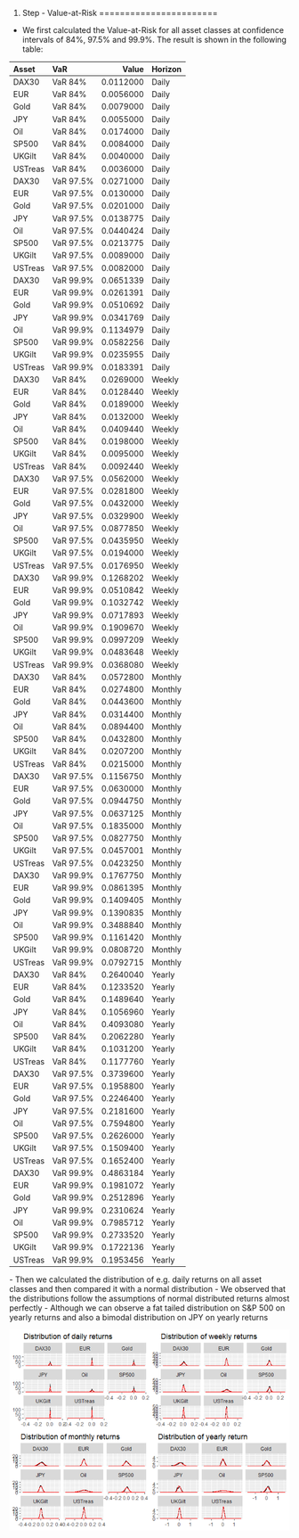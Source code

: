 1. Step - Value-at-Risk
=======================

-   We first calculated the Value-at-Risk for all asset classes at confidence intervals of 84%, 97.5% and 99.9%. The result is shown in the following table:

<table class="table" style="margin-left: auto; margin-right: auto;">
<thead>
<tr>
<th style="text-align:left;">
Asset
</th>
<th style="text-align:left;">
VaR
</th>
<th style="text-align:right;">
Value
</th>
<th style="text-align:left;">
Horizon
</th>
</tr>
</thead>
<tbody>
<tr>
<td style="text-align:left;">
DAX30
</td>
<td style="text-align:left;">
VaR 84%
</td>
<td style="text-align:right;">
0.0112000
</td>
<td style="text-align:left;">
Daily
</td>
</tr>
<tr>
<td style="text-align:left;">
EUR
</td>
<td style="text-align:left;">
VaR 84%
</td>
<td style="text-align:right;">
0.0056000
</td>
<td style="text-align:left;">
Daily
</td>
</tr>
<tr>
<td style="text-align:left;">
Gold
</td>
<td style="text-align:left;">
VaR 84%
</td>
<td style="text-align:right;">
0.0079000
</td>
<td style="text-align:left;">
Daily
</td>
</tr>
<tr>
<td style="text-align:left;">
JPY
</td>
<td style="text-align:left;">
VaR 84%
</td>
<td style="text-align:right;">
0.0055000
</td>
<td style="text-align:left;">
Daily
</td>
</tr>
<tr>
<td style="text-align:left;">
Oil
</td>
<td style="text-align:left;">
VaR 84%
</td>
<td style="text-align:right;">
0.0174000
</td>
<td style="text-align:left;">
Daily
</td>
</tr>
<tr>
<td style="text-align:left;">
SP500
</td>
<td style="text-align:left;">
VaR 84%
</td>
<td style="text-align:right;">
0.0084000
</td>
<td style="text-align:left;">
Daily
</td>
</tr>
<tr>
<td style="text-align:left;">
UKGilt
</td>
<td style="text-align:left;">
VaR 84%
</td>
<td style="text-align:right;">
0.0040000
</td>
<td style="text-align:left;">
Daily
</td>
</tr>
<tr>
<td style="text-align:left;">
USTreas
</td>
<td style="text-align:left;">
VaR 84%
</td>
<td style="text-align:right;">
0.0036000
</td>
<td style="text-align:left;">
Daily
</td>
</tr>
<tr>
<td style="text-align:left;">
DAX30
</td>
<td style="text-align:left;">
VaR 97.5%
</td>
<td style="text-align:right;">
0.0271000
</td>
<td style="text-align:left;">
Daily
</td>
</tr>
<tr>
<td style="text-align:left;">
EUR
</td>
<td style="text-align:left;">
VaR 97.5%
</td>
<td style="text-align:right;">
0.0130000
</td>
<td style="text-align:left;">
Daily
</td>
</tr>
<tr>
<td style="text-align:left;">
Gold
</td>
<td style="text-align:left;">
VaR 97.5%
</td>
<td style="text-align:right;">
0.0201000
</td>
<td style="text-align:left;">
Daily
</td>
</tr>
<tr>
<td style="text-align:left;">
JPY
</td>
<td style="text-align:left;">
VaR 97.5%
</td>
<td style="text-align:right;">
0.0138775
</td>
<td style="text-align:left;">
Daily
</td>
</tr>
<tr>
<td style="text-align:left;">
Oil
</td>
<td style="text-align:left;">
VaR 97.5%
</td>
<td style="text-align:right;">
0.0440424
</td>
<td style="text-align:left;">
Daily
</td>
</tr>
<tr>
<td style="text-align:left;">
SP500
</td>
<td style="text-align:left;">
VaR 97.5%
</td>
<td style="text-align:right;">
0.0213775
</td>
<td style="text-align:left;">
Daily
</td>
</tr>
<tr>
<td style="text-align:left;">
UKGilt
</td>
<td style="text-align:left;">
VaR 97.5%
</td>
<td style="text-align:right;">
0.0089000
</td>
<td style="text-align:left;">
Daily
</td>
</tr>
<tr>
<td style="text-align:left;">
USTreas
</td>
<td style="text-align:left;">
VaR 97.5%
</td>
<td style="text-align:right;">
0.0082000
</td>
<td style="text-align:left;">
Daily
</td>
</tr>
<tr>
<td style="text-align:left;">
DAX30
</td>
<td style="text-align:left;">
VaR 99.9%
</td>
<td style="text-align:right;">
0.0651339
</td>
<td style="text-align:left;">
Daily
</td>
</tr>
<tr>
<td style="text-align:left;">
EUR
</td>
<td style="text-align:left;">
VaR 99.9%
</td>
<td style="text-align:right;">
0.0261391
</td>
<td style="text-align:left;">
Daily
</td>
</tr>
<tr>
<td style="text-align:left;">
Gold
</td>
<td style="text-align:left;">
VaR 99.9%
</td>
<td style="text-align:right;">
0.0510692
</td>
<td style="text-align:left;">
Daily
</td>
</tr>
<tr>
<td style="text-align:left;">
JPY
</td>
<td style="text-align:left;">
VaR 99.9%
</td>
<td style="text-align:right;">
0.0341769
</td>
<td style="text-align:left;">
Daily
</td>
</tr>
<tr>
<td style="text-align:left;">
Oil
</td>
<td style="text-align:left;">
VaR 99.9%
</td>
<td style="text-align:right;">
0.1134979
</td>
<td style="text-align:left;">
Daily
</td>
</tr>
<tr>
<td style="text-align:left;">
SP500
</td>
<td style="text-align:left;">
VaR 99.9%
</td>
<td style="text-align:right;">
0.0582256
</td>
<td style="text-align:left;">
Daily
</td>
</tr>
<tr>
<td style="text-align:left;">
UKGilt
</td>
<td style="text-align:left;">
VaR 99.9%
</td>
<td style="text-align:right;">
0.0235955
</td>
<td style="text-align:left;">
Daily
</td>
</tr>
<tr>
<td style="text-align:left;">
USTreas
</td>
<td style="text-align:left;">
VaR 99.9%
</td>
<td style="text-align:right;">
0.0183391
</td>
<td style="text-align:left;">
Daily
</td>
</tr>
<tr>
<td style="text-align:left;">
DAX30
</td>
<td style="text-align:left;">
VaR 84%
</td>
<td style="text-align:right;">
0.0269000
</td>
<td style="text-align:left;">
Weekly
</td>
</tr>
<tr>
<td style="text-align:left;">
EUR
</td>
<td style="text-align:left;">
VaR 84%
</td>
<td style="text-align:right;">
0.0128440
</td>
<td style="text-align:left;">
Weekly
</td>
</tr>
<tr>
<td style="text-align:left;">
Gold
</td>
<td style="text-align:left;">
VaR 84%
</td>
<td style="text-align:right;">
0.0189000
</td>
<td style="text-align:left;">
Weekly
</td>
</tr>
<tr>
<td style="text-align:left;">
JPY
</td>
<td style="text-align:left;">
VaR 84%
</td>
<td style="text-align:right;">
0.0132000
</td>
<td style="text-align:left;">
Weekly
</td>
</tr>
<tr>
<td style="text-align:left;">
Oil
</td>
<td style="text-align:left;">
VaR 84%
</td>
<td style="text-align:right;">
0.0409440
</td>
<td style="text-align:left;">
Weekly
</td>
</tr>
<tr>
<td style="text-align:left;">
SP500
</td>
<td style="text-align:left;">
VaR 84%
</td>
<td style="text-align:right;">
0.0198000
</td>
<td style="text-align:left;">
Weekly
</td>
</tr>
<tr>
<td style="text-align:left;">
UKGilt
</td>
<td style="text-align:left;">
VaR 84%
</td>
<td style="text-align:right;">
0.0095000
</td>
<td style="text-align:left;">
Weekly
</td>
</tr>
<tr>
<td style="text-align:left;">
USTreas
</td>
<td style="text-align:left;">
VaR 84%
</td>
<td style="text-align:right;">
0.0092440
</td>
<td style="text-align:left;">
Weekly
</td>
</tr>
<tr>
<td style="text-align:left;">
DAX30
</td>
<td style="text-align:left;">
VaR 97.5%
</td>
<td style="text-align:right;">
0.0562000
</td>
<td style="text-align:left;">
Weekly
</td>
</tr>
<tr>
<td style="text-align:left;">
EUR
</td>
<td style="text-align:left;">
VaR 97.5%
</td>
<td style="text-align:right;">
0.0281800
</td>
<td style="text-align:left;">
Weekly
</td>
</tr>
<tr>
<td style="text-align:left;">
Gold
</td>
<td style="text-align:left;">
VaR 97.5%
</td>
<td style="text-align:right;">
0.0432000
</td>
<td style="text-align:left;">
Weekly
</td>
</tr>
<tr>
<td style="text-align:left;">
JPY
</td>
<td style="text-align:left;">
VaR 97.5%
</td>
<td style="text-align:right;">
0.0329900
</td>
<td style="text-align:left;">
Weekly
</td>
</tr>
<tr>
<td style="text-align:left;">
Oil
</td>
<td style="text-align:left;">
VaR 97.5%
</td>
<td style="text-align:right;">
0.0877850
</td>
<td style="text-align:left;">
Weekly
</td>
</tr>
<tr>
<td style="text-align:left;">
SP500
</td>
<td style="text-align:left;">
VaR 97.5%
</td>
<td style="text-align:right;">
0.0435950
</td>
<td style="text-align:left;">
Weekly
</td>
</tr>
<tr>
<td style="text-align:left;">
UKGilt
</td>
<td style="text-align:left;">
VaR 97.5%
</td>
<td style="text-align:right;">
0.0194000
</td>
<td style="text-align:left;">
Weekly
</td>
</tr>
<tr>
<td style="text-align:left;">
USTreas
</td>
<td style="text-align:left;">
VaR 97.5%
</td>
<td style="text-align:right;">
0.0176950
</td>
<td style="text-align:left;">
Weekly
</td>
</tr>
<tr>
<td style="text-align:left;">
DAX30
</td>
<td style="text-align:left;">
VaR 99.9%
</td>
<td style="text-align:right;">
0.1268202
</td>
<td style="text-align:left;">
Weekly
</td>
</tr>
<tr>
<td style="text-align:left;">
EUR
</td>
<td style="text-align:left;">
VaR 99.9%
</td>
<td style="text-align:right;">
0.0510842
</td>
<td style="text-align:left;">
Weekly
</td>
</tr>
<tr>
<td style="text-align:left;">
Gold
</td>
<td style="text-align:left;">
VaR 99.9%
</td>
<td style="text-align:right;">
0.1032742
</td>
<td style="text-align:left;">
Weekly
</td>
</tr>
<tr>
<td style="text-align:left;">
JPY
</td>
<td style="text-align:left;">
VaR 99.9%
</td>
<td style="text-align:right;">
0.0717893
</td>
<td style="text-align:left;">
Weekly
</td>
</tr>
<tr>
<td style="text-align:left;">
Oil
</td>
<td style="text-align:left;">
VaR 99.9%
</td>
<td style="text-align:right;">
0.1909670
</td>
<td style="text-align:left;">
Weekly
</td>
</tr>
<tr>
<td style="text-align:left;">
SP500
</td>
<td style="text-align:left;">
VaR 99.9%
</td>
<td style="text-align:right;">
0.0997209
</td>
<td style="text-align:left;">
Weekly
</td>
</tr>
<tr>
<td style="text-align:left;">
UKGilt
</td>
<td style="text-align:left;">
VaR 99.9%
</td>
<td style="text-align:right;">
0.0483648
</td>
<td style="text-align:left;">
Weekly
</td>
</tr>
<tr>
<td style="text-align:left;">
USTreas
</td>
<td style="text-align:left;">
VaR 99.9%
</td>
<td style="text-align:right;">
0.0368080
</td>
<td style="text-align:left;">
Weekly
</td>
</tr>
<tr>
<td style="text-align:left;">
DAX30
</td>
<td style="text-align:left;">
VaR 84%
</td>
<td style="text-align:right;">
0.0572800
</td>
<td style="text-align:left;">
Monthly
</td>
</tr>
<tr>
<td style="text-align:left;">
EUR
</td>
<td style="text-align:left;">
VaR 84%
</td>
<td style="text-align:right;">
0.0274800
</td>
<td style="text-align:left;">
Monthly
</td>
</tr>
<tr>
<td style="text-align:left;">
Gold
</td>
<td style="text-align:left;">
VaR 84%
</td>
<td style="text-align:right;">
0.0443600
</td>
<td style="text-align:left;">
Monthly
</td>
</tr>
<tr>
<td style="text-align:left;">
JPY
</td>
<td style="text-align:left;">
VaR 84%
</td>
<td style="text-align:right;">
0.0314400
</td>
<td style="text-align:left;">
Monthly
</td>
</tr>
<tr>
<td style="text-align:left;">
Oil
</td>
<td style="text-align:left;">
VaR 84%
</td>
<td style="text-align:right;">
0.0894400
</td>
<td style="text-align:left;">
Monthly
</td>
</tr>
<tr>
<td style="text-align:left;">
SP500
</td>
<td style="text-align:left;">
VaR 84%
</td>
<td style="text-align:right;">
0.0432800
</td>
<td style="text-align:left;">
Monthly
</td>
</tr>
<tr>
<td style="text-align:left;">
UKGilt
</td>
<td style="text-align:left;">
VaR 84%
</td>
<td style="text-align:right;">
0.0207200
</td>
<td style="text-align:left;">
Monthly
</td>
</tr>
<tr>
<td style="text-align:left;">
USTreas
</td>
<td style="text-align:left;">
VaR 84%
</td>
<td style="text-align:right;">
0.0215000
</td>
<td style="text-align:left;">
Monthly
</td>
</tr>
<tr>
<td style="text-align:left;">
DAX30
</td>
<td style="text-align:left;">
VaR 97.5%
</td>
<td style="text-align:right;">
0.1156750
</td>
<td style="text-align:left;">
Monthly
</td>
</tr>
<tr>
<td style="text-align:left;">
EUR
</td>
<td style="text-align:left;">
VaR 97.5%
</td>
<td style="text-align:right;">
0.0630000
</td>
<td style="text-align:left;">
Monthly
</td>
</tr>
<tr>
<td style="text-align:left;">
Gold
</td>
<td style="text-align:left;">
VaR 97.5%
</td>
<td style="text-align:right;">
0.0944750
</td>
<td style="text-align:left;">
Monthly
</td>
</tr>
<tr>
<td style="text-align:left;">
JPY
</td>
<td style="text-align:left;">
VaR 97.5%
</td>
<td style="text-align:right;">
0.0637125
</td>
<td style="text-align:left;">
Monthly
</td>
</tr>
<tr>
<td style="text-align:left;">
Oil
</td>
<td style="text-align:left;">
VaR 97.5%
</td>
<td style="text-align:right;">
0.1835000
</td>
<td style="text-align:left;">
Monthly
</td>
</tr>
<tr>
<td style="text-align:left;">
SP500
</td>
<td style="text-align:left;">
VaR 97.5%
</td>
<td style="text-align:right;">
0.0827750
</td>
<td style="text-align:left;">
Monthly
</td>
</tr>
<tr>
<td style="text-align:left;">
UKGilt
</td>
<td style="text-align:left;">
VaR 97.5%
</td>
<td style="text-align:right;">
0.0457001
</td>
<td style="text-align:left;">
Monthly
</td>
</tr>
<tr>
<td style="text-align:left;">
USTreas
</td>
<td style="text-align:left;">
VaR 97.5%
</td>
<td style="text-align:right;">
0.0423250
</td>
<td style="text-align:left;">
Monthly
</td>
</tr>
<tr>
<td style="text-align:left;">
DAX30
</td>
<td style="text-align:left;">
VaR 99.9%
</td>
<td style="text-align:right;">
0.1767750
</td>
<td style="text-align:left;">
Monthly
</td>
</tr>
<tr>
<td style="text-align:left;">
EUR
</td>
<td style="text-align:left;">
VaR 99.9%
</td>
<td style="text-align:right;">
0.0861395
</td>
<td style="text-align:left;">
Monthly
</td>
</tr>
<tr>
<td style="text-align:left;">
Gold
</td>
<td style="text-align:left;">
VaR 99.9%
</td>
<td style="text-align:right;">
0.1409405
</td>
<td style="text-align:left;">
Monthly
</td>
</tr>
<tr>
<td style="text-align:left;">
JPY
</td>
<td style="text-align:left;">
VaR 99.9%
</td>
<td style="text-align:right;">
0.1390835
</td>
<td style="text-align:left;">
Monthly
</td>
</tr>
<tr>
<td style="text-align:left;">
Oil
</td>
<td style="text-align:left;">
VaR 99.9%
</td>
<td style="text-align:right;">
0.3488840
</td>
<td style="text-align:left;">
Monthly
</td>
</tr>
<tr>
<td style="text-align:left;">
SP500
</td>
<td style="text-align:left;">
VaR 99.9%
</td>
<td style="text-align:right;">
0.1161420
</td>
<td style="text-align:left;">
Monthly
</td>
</tr>
<tr>
<td style="text-align:left;">
UKGilt
</td>
<td style="text-align:left;">
VaR 99.9%
</td>
<td style="text-align:right;">
0.0808720
</td>
<td style="text-align:left;">
Monthly
</td>
</tr>
<tr>
<td style="text-align:left;">
USTreas
</td>
<td style="text-align:left;">
VaR 99.9%
</td>
<td style="text-align:right;">
0.0792715
</td>
<td style="text-align:left;">
Monthly
</td>
</tr>
<tr>
<td style="text-align:left;">
DAX30
</td>
<td style="text-align:left;">
VaR 84%
</td>
<td style="text-align:right;">
0.2640040
</td>
<td style="text-align:left;">
Yearly
</td>
</tr>
<tr>
<td style="text-align:left;">
EUR
</td>
<td style="text-align:left;">
VaR 84%
</td>
<td style="text-align:right;">
0.1233520
</td>
<td style="text-align:left;">
Yearly
</td>
</tr>
<tr>
<td style="text-align:left;">
Gold
</td>
<td style="text-align:left;">
VaR 84%
</td>
<td style="text-align:right;">
0.1489640
</td>
<td style="text-align:left;">
Yearly
</td>
</tr>
<tr>
<td style="text-align:left;">
JPY
</td>
<td style="text-align:left;">
VaR 84%
</td>
<td style="text-align:right;">
0.1056960
</td>
<td style="text-align:left;">
Yearly
</td>
</tr>
<tr>
<td style="text-align:left;">
Oil
</td>
<td style="text-align:left;">
VaR 84%
</td>
<td style="text-align:right;">
0.4093080
</td>
<td style="text-align:left;">
Yearly
</td>
</tr>
<tr>
<td style="text-align:left;">
SP500
</td>
<td style="text-align:left;">
VaR 84%
</td>
<td style="text-align:right;">
0.2062280
</td>
<td style="text-align:left;">
Yearly
</td>
</tr>
<tr>
<td style="text-align:left;">
UKGilt
</td>
<td style="text-align:left;">
VaR 84%
</td>
<td style="text-align:right;">
0.1031200
</td>
<td style="text-align:left;">
Yearly
</td>
</tr>
<tr>
<td style="text-align:left;">
USTreas
</td>
<td style="text-align:left;">
VaR 84%
</td>
<td style="text-align:right;">
0.1177760
</td>
<td style="text-align:left;">
Yearly
</td>
</tr>
<tr>
<td style="text-align:left;">
DAX30
</td>
<td style="text-align:left;">
VaR 97.5%
</td>
<td style="text-align:right;">
0.3739600
</td>
<td style="text-align:left;">
Yearly
</td>
</tr>
<tr>
<td style="text-align:left;">
EUR
</td>
<td style="text-align:left;">
VaR 97.5%
</td>
<td style="text-align:right;">
0.1958800
</td>
<td style="text-align:left;">
Yearly
</td>
</tr>
<tr>
<td style="text-align:left;">
Gold
</td>
<td style="text-align:left;">
VaR 97.5%
</td>
<td style="text-align:right;">
0.2246400
</td>
<td style="text-align:left;">
Yearly
</td>
</tr>
<tr>
<td style="text-align:left;">
JPY
</td>
<td style="text-align:left;">
VaR 97.5%
</td>
<td style="text-align:right;">
0.2181600
</td>
<td style="text-align:left;">
Yearly
</td>
</tr>
<tr>
<td style="text-align:left;">
Oil
</td>
<td style="text-align:left;">
VaR 97.5%
</td>
<td style="text-align:right;">
0.7594800
</td>
<td style="text-align:left;">
Yearly
</td>
</tr>
<tr>
<td style="text-align:left;">
SP500
</td>
<td style="text-align:left;">
VaR 97.5%
</td>
<td style="text-align:right;">
0.2626000
</td>
<td style="text-align:left;">
Yearly
</td>
</tr>
<tr>
<td style="text-align:left;">
UKGilt
</td>
<td style="text-align:left;">
VaR 97.5%
</td>
<td style="text-align:right;">
0.1509400
</td>
<td style="text-align:left;">
Yearly
</td>
</tr>
<tr>
<td style="text-align:left;">
USTreas
</td>
<td style="text-align:left;">
VaR 97.5%
</td>
<td style="text-align:right;">
0.1652400
</td>
<td style="text-align:left;">
Yearly
</td>
</tr>
<tr>
<td style="text-align:left;">
DAX30
</td>
<td style="text-align:left;">
VaR 99.9%
</td>
<td style="text-align:right;">
0.4863184
</td>
<td style="text-align:left;">
Yearly
</td>
</tr>
<tr>
<td style="text-align:left;">
EUR
</td>
<td style="text-align:left;">
VaR 99.9%
</td>
<td style="text-align:right;">
0.1981072
</td>
<td style="text-align:left;">
Yearly
</td>
</tr>
<tr>
<td style="text-align:left;">
Gold
</td>
<td style="text-align:left;">
VaR 99.9%
</td>
<td style="text-align:right;">
0.2512896
</td>
<td style="text-align:left;">
Yearly
</td>
</tr>
<tr>
<td style="text-align:left;">
JPY
</td>
<td style="text-align:left;">
VaR 99.9%
</td>
<td style="text-align:right;">
0.2310624
</td>
<td style="text-align:left;">
Yearly
</td>
</tr>
<tr>
<td style="text-align:left;">
Oil
</td>
<td style="text-align:left;">
VaR 99.9%
</td>
<td style="text-align:right;">
0.7985712
</td>
<td style="text-align:left;">
Yearly
</td>
</tr>
<tr>
<td style="text-align:left;">
SP500
</td>
<td style="text-align:left;">
VaR 99.9%
</td>
<td style="text-align:right;">
0.2733520
</td>
<td style="text-align:left;">
Yearly
</td>
</tr>
<tr>
<td style="text-align:left;">
UKGilt
</td>
<td style="text-align:left;">
VaR 99.9%
</td>
<td style="text-align:right;">
0.1722136
</td>
<td style="text-align:left;">
Yearly
</td>
</tr>
<tr>
<td style="text-align:left;">
USTreas
</td>
<td style="text-align:left;">
VaR 99.9%
</td>
<td style="text-align:right;">
0.1953456
</td>
<td style="text-align:left;">
Yearly
</td>
</tr>
</tbody>
</table>
-   Then we calculated the distribution of e.g. daily returns on all asset classes and then compared it with a normal distribution
-   We observed that the distributions follow the assumptions of normal distributed returns almost perfectly
-   Although we can observe a fat tailed distribution on S&P 500 on yearly returns and also a bimodal distribution on JPY on yearly returns

![](notes_on_project_files/figure-markdown_github/unnamed-chunk-2-1.png)
